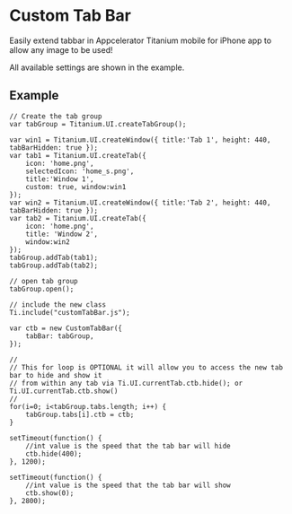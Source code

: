 Custom Tab Bar
==============

Easily extend tabbar in Appcelerator Titanium mobile for iPhone app to allow any image to be used!

All available settings are shown in the example.

Example
--------

	// Create the tab group
	var tabGroup = Titanium.UI.createTabGroup();

	var win1 = Titanium.UI.createWindow({ title:'Tab 1', height: 440, tabBarHidden: true });
	var tab1 = Titanium.UI.createTab({ 
		icon: 'home.png',
		selectedIcon: 'home_s.png',
		title:'Window 1',
		custom: true, window:win1 
	});
	var win2 = Titanium.UI.createWindow({ title:'Tab 2', height: 440, tabBarHidden: true });
	var tab2 = Titanium.UI.createTab({ 
		icon: 'home.png',
    	title: 'Window 2',
		window:win2 
	});
	tabGroup.addTab(tab1);  
	tabGroup.addTab(tab2);  

	// open tab group
	tabGroup.open();

	// include the new class
	Ti.include("customTabBar.js");

	var ctb = new CustomTabBar({
		tabBar: tabGroup,
	});
	
	//
	// This for loop is OPTIONAL it will allow you to access the new tab bar to hide and show it
	// from within any tab via Ti.UI.currentTab.ctb.hide(); or Ti.UI.currentTab.ctb.show()
	//
	for(i=0; i<tabGroup.tabs.length; i++) {
		tabGroup.tabs[i].ctb = ctb;
	}
	
	setTimeout(function() {
		//int value is the speed that the tab bar will hide
		ctb.hide(400);
	}, 1200);

	setTimeout(function() {
		//int value is the speed that the tab bar will show
		ctb.show(0);
	}, 2800);